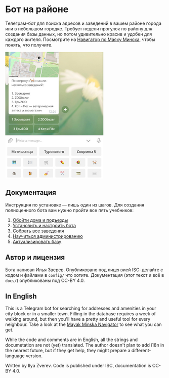 # Бот на районе

Телеграм-бот для поиска адресов и заведений в вашем районе города или
в небольшом городке. Требует недели прогулок по району для создания
базы данных, но потом удивительно красив и удобен для каждого жителя.
Посмотрите на [Навигатор по Маяку Минска](https://t.me/mayak_nav_bot),
чтобы понять, что получите.

![Как выглядит бот](docs/raybot_start.jpg)

## Документация

Инструкция по установке — лишь один из шагов. Для создания полноценного
бота вам нужно пройти все пять учебников:

1. [Обойти дома и подъезды](docs/1-addresses.md)
2. [Установить и настроить бота](docs/2-install.md)
3. [Собрать все заведения](docs/3-poi.md)
4. [Научиться администрированию](docs/4-usage.md)
5. [Актуализировать базу](docs/5-updates.md)

## Автор и лицензия

Бота написал Илья Зверев. Опубликовано под лицензией ISC: делайте
с кодом и файлами в `config/` что хотите. Документация (этот текст и всё
в `docs/`) опубликованы под CC-BY 4.0.

## In English

This is a Telegram bot for searching for addresses and amenities
in your city block or in a smaller town. Filling in the database requires
a week of walking around, but then you'll have a pretty and useful tool
for every neighbour. Take a look at the
[Mayak Minska Navigator](https://t.me/mayak_nav_bot) to see what you can get.

While the code and comments are in English, all the strings and documetation
are not (yet) translated. The author doesn't plan to add i18n in the nearest
future, but if they get help, they might prepare a different-language
version.

Written by Ilya Zverev. Code is published under ISC, documentation is CC-BY 4.0.
